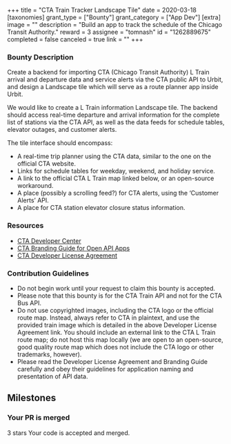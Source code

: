 +++
title = "CTA Train Tracker Landscape Tile"
date = 2020-03-18
[taxonomies]
grant_type = ["Bounty"]
grant_category = ["App Dev"]
[extra]
image = ""
description = "Build an app to track the schedule of the Chicago Transit Authority."
reward = 3
assignee = "tomnash"
id = "1262889675"
completed = false
canceled = true
link = ""
+++

### Bounty Description

Create a backend for importing CTA (Chicago Transit Authority) L Train arrival and departure data and service alerts via the CTA public API to Urbit, and design a Landscape tile which will serve as a route planner app inside Urbit.

We would like to create a L Train information Landscape tile. The backend should access real-time departure and arrival information for the complete list of stations via the CTA API, as well as the data feeds for schedule tables, elevator outages, and customer alerts.

The tile interface should encompass:

- A real-time trip planner using the CTA data, similar to the one on the official CTA website.
- Links for schedule tables for weekday, weekend, and holiday service.
- A link to the official CTA L Train map linked below, or an open-source workaround.
- A place (possibly a scrolling feed?) for CTA alerts, using the ‘Customer Alerts’ API.
- A place for CTA station elevator closure status information.

### Resources

- [CTA Developer Center](https://www.transitchicago.com/developers/)
- [CTA Branding Guide for Open API Apps](https://www.transitchicago.com/developers/branding/)
- [CTA Developer License Agreement](https://www.transitchicago.com/developers/terms/C)

### Contribution Guidelines

- Do not begin work until your request to claim this bounty is accepted.
- Please note that this bounty is for the CTA Train API and not for the CTA Bus API.
- Do not use copyrighted images, including the CTA logo or the official route map. Instead, always refer to CTA in plaintext, and use the provided train image which is detailed in the above Developer License Agreement link. You should include an external link to the CTA L Train route map; do not host this map locally (we are open to an open-source, good quality route map which does not include the CTA logo or other trademarks, however).
- Please read the Developer License Agreement and Branding Guide carefully and obey their guidelines for application naming and presentation of API data.

## Milestones

### Your PR is merged

3 stars
Your code is accepted and merged.
